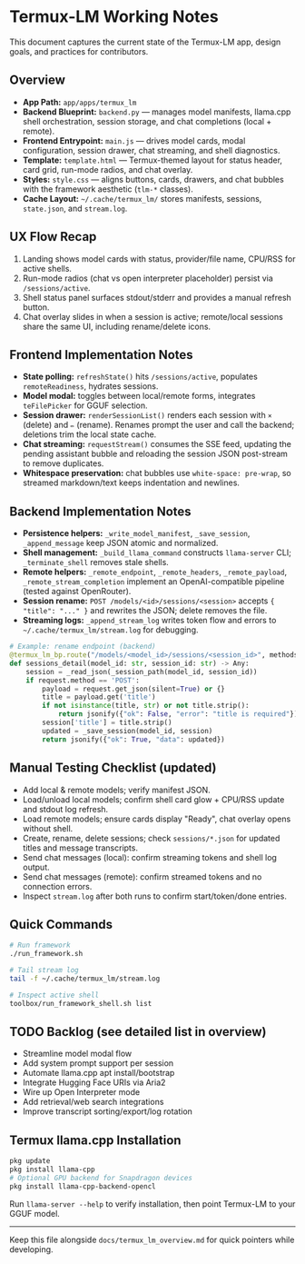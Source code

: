# Termux-LM Working Notes

This document captures the current state of the Termux-LM app, design goals, and practices for contributors.

## Overview
- **App Path:** `app/apps/termux_lm`
- **Backend Blueprint:** `backend.py` — manages model manifests, llama.cpp shell orchestration, session storage, and chat completions (local + remote).
- **Frontend Entrypoint:** `main.js` — drives model cards, modal configuration, session drawer, chat streaming, and shell diagnostics.
- **Template:** `template.html` — Termux-themed layout for status header, card grid, run-mode radios, and chat overlay.
- **Styles:** `style.css` — aligns buttons, cards, drawers, and chat bubbles with the framework aesthetic (`tlm-*` classes).
- **Cache Layout:** `~/.cache/termux_lm/` stores manifests, sessions, `state.json`, and `stream.log`.

## UX Flow Recap
1. Landing shows model cards with status, provider/file name, CPU/RSS for active shells.
2. Run-mode radios (chat vs open interpreter placeholder) persist via `/sessions/active`.
3. Shell status panel surfaces stdout/stderr and provides a manual refresh button.
4. Chat overlay slides in when a session is active; remote/local sessions share the same UI, including rename/delete icons.

## Frontend Implementation Notes
- **State polling:** `refreshState()` hits `/sessions/active`, populates `remoteReadiness`, hydrates sessions.
- **Model modal:** toggles between local/remote forms, integrates `teFilePicker` for GGUF selection.
- **Session drawer:** `renderSessionList()` renders each session with `×` (delete) and `✏️` (rename). Renames prompt the user and call the backend; deletions trim the local state cache.
- **Chat streaming:** `requestStream()` consumes the SSE feed, updating the pending assistant bubble and reloading the session JSON post-stream to remove duplicates.
- **Whitespace preservation:** chat bubbles use `white-space: pre-wrap`, so streamed markdown/text keeps indentation and newlines.

## Backend Implementation Notes
- **Persistence helpers:** `_write_model_manifest`, `_save_session`, `_append_message` keep JSON atomic and normalized.
- **Shell management:** `_build_llama_command` constructs `llama-server` CLI; `_terminate_shell` removes stale shells.
- **Remote helpers:** `_remote_endpoint`, `_remote_headers`, `_remote_payload`, `_remote_stream_completion` implement an OpenAI-compatible pipeline (tested against OpenRouter).
- **Session rename:** `POST /models/<id>/sessions/<session>` accepts `{ "title": "..." }` and rewrites the JSON; delete removes the file.
- **Streaming logs:** `_append_stream_log` writes token flow and errors to `~/.cache/termux_lm/stream.log` for debugging.

```python
# Example: rename endpoint (backend)
@termux_lm_bp.route("/models/<model_id>/sessions/<session_id>", methods=["GET", "DELETE", "POST"])
def sessions_detail(model_id: str, session_id: str) -> Any:
    session = _read_json(_session_path(model_id, session_id))
    if request.method == 'POST':
        payload = request.get_json(silent=True) or {}
        title = payload.get('title')
        if not isinstance(title, str) or not title.strip():
            return jsonify({"ok": False, "error": "title is required"}), 400
        session['title'] = title.strip()
        updated = _save_session(model_id, session)
        return jsonify({"ok": True, "data": updated})
```

## Manual Testing Checklist (updated)
- Add local & remote models; verify manifest JSON.
- Load/unload local models; confirm shell card glow + CPU/RSS update and stdout log refresh.
- Load remote models; ensure cards display "Ready", chat overlay opens without shell.
- Create, rename, delete sessions; check `sessions/*.json` for updated titles and message transcripts.
- Send chat messages (local): confirm streaming tokens and shell log output.
- Send chat messages (remote): confirm streamed tokens and no connection errors.
- Inspect `stream.log` after both runs to confirm start/token/done entries.

## Quick Commands
```bash
# Run framework
./run_framework.sh

# Tail stream log
tail -f ~/.cache/termux_lm/stream.log

# Inspect active shell
toolbox/run_framework_shell.sh list
```

## TODO Backlog (see detailed list in overview)
- Streamline model modal flow
- Add system prompt support per session
- Automate llama.cpp apt install/bootstrap
- Integrate Hugging Face URIs via Aria2
- Wire up Open Interpreter mode
- Add retrieval/web search integrations
- Improve transcript sorting/export/log rotation

## Termux llama.cpp Installation
```bash
pkg update
pkg install llama-cpp
# Optional GPU backend for Snapdragon devices
pkg install llama-cpp-backend-opencl
```
Run `llama-server --help` to verify installation, then point Termux-LM to your GGUF model.

---
Keep this file alongside `docs/termux_lm_overview.md` for quick pointers while developing.
